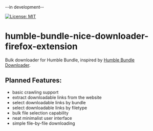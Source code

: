 --in development--

[![License: MIT](https://img.shields.io/badge/License-MIT-green.svg)](LICENSE)

# humble-bundle-nice-downloader-firefox-extension

Bulk downloader for Humble Bundle, inspired by [Humble Bundle Downloader](https://addons.mozilla.org/en-US/firefox/addon/humble-bundle-downloader/).

## Planned Features:

* basic crawling support
* extract downloadable links from the website
* select downloadable links by bundle
* select downloadable links by filetype
* bulk file selection capability
* neat minimalist user interface
* simple file-by-file downloading
